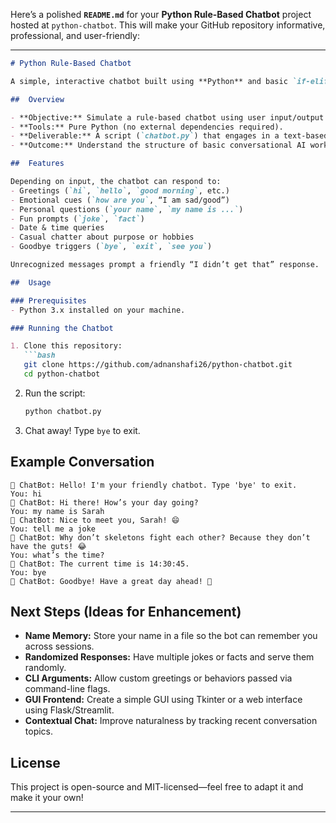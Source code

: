 Here’s a polished **`README.md`** for your **Python Rule-Based Chatbot** project hosted at `python-chatbot`. This will make your GitHub repository informative, professional, and user-friendly:

---

````markdown
# Python Rule-Based Chatbot

A simple, interactive chatbot built using **Python** and basic `if-elif-else` logic. This lightweight script demonstrates fundamental NLP concepts and conversational flow—all without any external libraries.

##  Overview

- **Objective:** Simulate a rule-based chatbot using user input/output loops and conditional statements.
- **Tools:** Pure Python (no external dependencies required).
- **Deliverable:** A script (`chatbot.py`) that engages in a text-based conversation with the user.
- **Outcome:** Understand the structure of basic conversational AI workflows and conditional logic.

##  Features

Depending on input, the chatbot can respond to:
- Greetings (`hi`, `hello`, `good morning`, etc.)
- Emotional cues (`how are you`, “I am sad/good”)
- Personal questions (`your name`, `my name is ...`)
- Fun prompts (`joke`, `fact`)
- Date & time queries
- Casual chatter about purpose or hobbies
- Goodbye triggers (`bye`, `exit`, `see you`)

Unrecognized messages prompt a friendly “I didn’t get that” response.

##  Usage

### Prerequisites
- Python 3.x installed on your machine.

### Running the Chatbot

1. Clone this repository:
   ```bash
   git clone https://github.com/adnanshafi26/python-chatbot.git
   cd python-chatbot
````

2. Run the script:

   ```bash
   python chatbot.py
   ```

3. Chat away! Type `bye` to exit.

## Example Conversation

```
🤖 ChatBot: Hello! I'm your friendly chatbot. Type 'bye' to exit.
You: hi
🤖 ChatBot: Hi there! How’s your day going?
You: my name is Sarah
🤖 ChatBot: Nice to meet you, Sarah! 😄
You: tell me a joke
🤖 ChatBot: Why don’t skeletons fight each other? Because they don’t have the guts! 😂
You: what’s the time?
🤖 ChatBot: The current time is 14:30:45.
You: bye
🤖 ChatBot: Goodbye! Have a great day ahead! 👋
```

## Next Steps (Ideas for Enhancement)

* **Name Memory:** Store your name in a file so the bot can remember you across sessions.
* **Randomized Responses:** Have multiple jokes or facts and serve them randomly.
* **CLI Arguments:** Allow custom greetings or behaviors passed via command-line flags.
* **GUI Frontend:** Create a simple GUI using Tkinter or a web interface using Flask/Streamlit.
* **Contextual Chat:** Improve naturalness by tracking recent conversation topics.

## License

This project is open-source and MIT-licensed—feel free to adapt it and make it your own!

---
